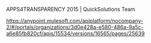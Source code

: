 
APPS4TRANSPARENCY 2015 | QuickSolutions Team

https://anypoint.mulesoft.com/apiplatform/nocompany-2/#/portals/organizations/3d0e428a-e580-486a-9a5c-a6e85fb820cf/apis/15534/versions/16565/pages/25639
